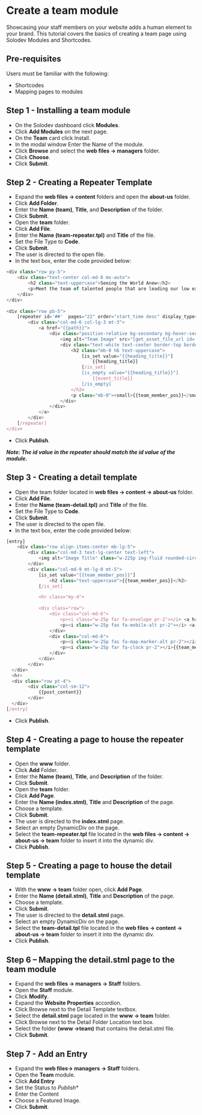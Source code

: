 # Create a team module

Showcasing your staff members on your website adds a human element to your brand. This tutorial covers the basics of creating a team page using Solodev Modules and Shortcodes. 

## Pre-requisites

Users must be familiar with the following:

* Shortcodes
* Mapping pages to modules

## Step 1 - Installing a team module

* On the Solodev dashboard click **Modules**.
* Click **Add Modules** on the next page.
* On the **Team** card click Install. 
* In the modal window Enter the Name of the module. 
* Click **Browse** and select the **web files -> managers** folder. 
* Click **Choose**. 
* Click **Submit**. 

## Step 2 - Creating a Repeater Template

* Expand the **web files -> content** folders and open the **about-us** folder. 
* Click **Add Folder**. 
* Enter the **Name (team)**, **Title**, and **Description** of the folder. 
* Click **Submit**. 
* Open the **team** folder. 
* Click **Add File**. 
* Enter the **Name (team-repeater.tpl)** and **Title** of the file. 
* Set the File Type to **Code**. 
* Click **Submit**. 
* The user is directed to the open file. 
* In the text box, enter the code provided below: 
```js
<div class="row py-5">
	<div class="text-center col-md-8 mx-auto">
		<h2 class="text-uppercase">Seeing the World Anew</h2>
		<p>Meet the team of talented people that are leading our low earth orbit tours.</p>
	</div>
</div>
  
<div class="row pb-5">
	[repeater id='##'  pages="22" order="start_time desc" display_type="news"]
		<div class="col-md-6 col-lg-3 mt-3">
			<a href="{{path}}">
				<div class="position-relative bg-secondary bg-hover-secondary-dark">
					<img alt="Team Image" src="[get_asset_file_url id='{{team_member_image}}']" class="w-100 img-fluid">
					<div class="text-white text-center border-top border-white w-100 p-2">
						<h2 class="mb-0 h6 text-uppercase">
							[is_set value="{{heading_title}}"]
								{{heading_title}}
							[/is_set]
							[is_empty value="{{heading_title}}"]
								{{event_title}}
							[/is_empty]
						</h2>
						<p class="mb-0"><small>{{team_member_pos}}</small></p>
					</div>
				</div>
			</a>
		</div>
	[/repeater]
</div>
```
* Click **Publish**. 

***Note: The id value in the repeater should match the id value of the module.***

## Step 3 - Creating a detail template

* Open the team folder located in **web files -> content -> about-us** folder. 
* Click **Add File**. 
* Enter the **Name (team-detail.tpl)** and **Title** of the file. 
* Set the File Type to **Code**. 
* Click **Submit**. 
* The user is directed to the open file. 
* In the text box, enter the code provided below: 
```js
[entry]
	<div class="row align-items-center mb-lg-5">
		<div class="col-md-3 text-lg-center text-left">
			<img alt="Image Title" class="w-225p img-fluid rounded-circle" src="[get_asset_file_url id='{{team_member_image}}']">
		</div>
		<div class="col-md-9 mt-lg-0 mt-5">
			[is_set value="{{team_member_pos}}"]
				<h2 class="text-uppercase">{{team_member_pos}}</h2>
			[/is_set]

			<hr class="my-4">
      
			<div class="row">
				<div class="col-md-6">
					<p><i class="w-25p far fa-envelope pr-2"></i> <a href="mailto:{{team_member_email}}">{{team_member_email}}</a></p>
					<p><i class="w-25p fas fa-mobile-alt pr-2"></i> <a href="tel:{{team_member_phone}}">{{team_member_phone}}</a></p>
				</div>
				<div class="col-md-6">
					<p><i class="w-25p fas fa-map-marker-alt pr-2"></i>{{team_member_location}}</p>
					<p><i class="w-25p far fa-clock pr-2"></i>{{team_member_hours}}</p>
				</div>
			</div>
		</div>
  </div>
  <hr>
  <div class="row pt-4">
		<div class="col-sm-12">
			{{post_content}}
		</div>
  </div>
[/entry]
``` 
* Click **Publish**. 

## Step 4 - Creating a page to house the repeater template

* Open the **www** folder. 
* Click **Add** Folder.
* Enter the **Name (team)**, **Title**, and **Description** of the folder. 
* Click **Submit**. 
* Open the **team** folder. 
* Click **Add Page**.
* Enter the **Name (index.stml)**, **Title** and **Description** of the page.
* Choose a template.
* Click **Submit**. 
* The user is directed to the **index.stml** page.
* Select an empty DynamicDiv on the page.
* Select the **team-repeater.tpl** file located in the **web files -> content -> about-us -> team** folder to insert it into the dynamic div.
* Click **Publish**. 

## Step 5 - Creating a page to house the detail template

* With the **www -> team** folder open, click **Add Page**.
* Enter the **Name (detail.stml)**, **Title** and **Description** of the page.
* Choose a template.
* Click **Submit**. 
* The user is directed to the **detail.stml** page.
* Select an empty DynamicDiv on the page.
* Select the **team-detail.tpl** file located in the **web files -> content -> about-us -> team** folder to insert it into the dynamic div.
* Click **Publish**.

##  Step 6 – Mapping the detail.stml page to the team module

* Expand the **web files -> managers -> Staff** folders. 
* Open the **Staff** module. 
* Click **Modify**. 
* Expand the **Website Properties** accordion.
* Click Browse next to the Detail Template textbox. 
* Select the **detail.stml** page located in the **www -> team** folder. 
* Click Browse next to the Detail Folder Location text box. 
* Select the folder **(www ->team)** that contains the detail.stml file.
* Click **Submit**.

## Step 7 - Add an Entry

* Expand the **web files-> managers -> Staff** folders.
* Open the **Team** module.
* Click **Add Entry**
* Set the Status to *Publish**
* Enter the Content
* Choose a Featured Image.
* Click **Submit**.
